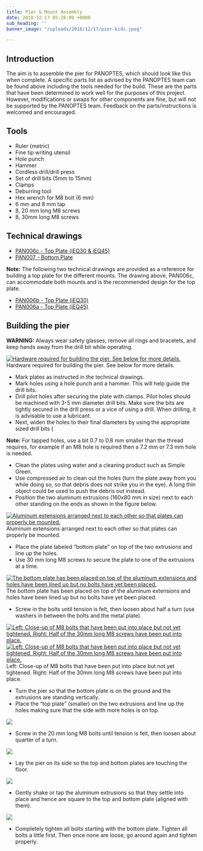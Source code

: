 ```yaml
---
title: Pier & Mount Assembly
date: 2018-12-17 05:28:09 +0000
sub_heading: ''
banner_image: "/uploads/2018/12/17/pier-kids.jpeg"

---
```

## Introduction

The aim is to assemble the pier for PANOPTES, which should look like this when complete. A specific parts list as advised by the PANOPTES team can be found above including the tools needed for the build. These are the parts that have been determined to work well for the purposes of this project. However, modifications or swaps for other components are fine, but will not be supported by the PANOPTES team. Feedback on the parts/instructions is welcomed and encouraged.

## Tools

* Ruler (metric)
* Fine tip writing utensil
* Hole punch
* Hammer
* Cordless drill/drill press
* Set of drill bits (5mm to 15mm)
* Clamps
* Deburring tool
* Hex wrench for M8 bolt (6 mm)
* 6 mm and 8 mm tap
* 8, 20 mm long M8 screws
* 8, 30mm long M8 screws

## Technical drawings

* [PAN006c - Top Plate (iEQ30 & iEQ45)](https://projectpanoptes.org/tech_drawings/PAN006c.PDF)
* [PAN007 - Bottom Plate](https://projectpanoptes.org/tech_drawings/PAN007.PDF)

**Note:** The following two technical drawings are provided as a reference for building a top plate for the different mounts. The drawing above, PAN006c, can accommodate both mounts and is the recommended design for the top plate.

* [PAN006b - Top Plate (iEQ30)](https://projectpanoptes.org/tech_drawings/PAN006b.PDF)
* [PAN006a - Top Plate (iEQ45)](https://projectpanoptes.org/tech_drawings/PAN006a.PDF)

## Building the pier

**WARNING:** Always wear safety glasses, remove all rings and bracelets, and keep hands away from the drill bit while operating.

[![Hardware required for building the pier. See below for more details.](https://projectpanoptes.org/images/pier/pier_01.jpg)](https://projectpanoptes.org/images/pier/pier_01.jpg)Hardware required for building the pier. See below for more details.

* Mark plates as instructed in the technical drawings.
* Mark holes using a hole punch and a hammer. This will help guide the drill bits.
* Drill pilot holes after securing the plate with clamps. Pilot holes should be machined with 3-5 mm diameter drill bits. Make sure the bits are tightly secured in the drill press or a vice of using a drill. When drilling, it is advisable to use a lubricant.
* Next, widen the holes to their final diameters by using the appropriate sized drill bits (

**Note:** For tapped holes, use a bit 0.7 to 0.8 mm smaller than the thread requires, for example if an M8 hole is required then a 7.2 mm or 7.3 mm hole is needed.

* Clean the plates using water and a cleaning product such as Simple Green.
* Use compressed air to clean out the holes (turn the plate away from you while doing so, so that debris does not strike you in the eye). A long thin object could be used to push the debris out instead.
* Position the two aluminum extrusions (160x80 mm in size) next to each other standing on the ends as shown in the figure below.

[![Aluminum extensions arranged next to each other so that plates can properly be mounted.](https://projectpanoptes.org/images/pier/pier_17.jpg)](https://projectpanoptes.org/images/pier/pier_17.jpg)Aluminum extensions arranged next to each other so that plates can properly be mounted.

* Place the plate labeled “bottom plate” on top of the two extrusions and line up the holes.
* Use 30 mm long M8 screws to secure the plate to one of the extrusions at a time.

[![The bottom plate has been placed on top of the aluminum extensions and holes have been lined up but no bolts have yet been placed.](https://projectpanoptes.org/images/pier/pier_19.jpg)](https://projectpanoptes.org/images/pier/pier_19.jpg)The bottom plate has been placed on top of the aluminum extensions and holes have been lined up but no bolts have yet been placed.

* Screw in the bolts until tension is felt, then loosen about half a turn (use washers in between the bolts and the metal plate).

[![Left: Close-up of M8 bolts that have been put into place but not yet tightened.  Right: Half of the 30mm long M8 screws have been put into place.](https://projectpanoptes.org/images/pier/pier_21.jpg)](https://projectpanoptes.org/images/pier/pier_21.jpg)[![Left: Close-up of M8 bolts that have been put into place but not yet tightened.  Right: Half of the 30mm long M8 screws have been put into place.](https://projectpanoptes.org/images/pier/pier_18.jpg)](https://projectpanoptes.org/images/pier/pier_18.jpg)Left: Close-up of M8 bolts that have been put into place but not yet tightened. Right: Half of the 30mm long M8 screws have been put into place.

* Turn the pier so that the bottom plate is on the ground and the extrusions are standing vertically.
* Place the “top plate” (smaller) on the two extrusions and line up the holes making sure that the side with more holes is on top.

[![](https://projectpanoptes.org/images/pier/pier_20.jpg)](https://projectpanoptes.org/images/pier/pier_20.jpg)

* Screw in the 20 mm long M8 bolts until tension is felt, then loosen about quarter of a turn.

[![](https://projectpanoptes.org/images/pier/pier_23.jpg)](https://projectpanoptes.org/images/pier/pier_23.jpg)

* Lay the pier on its side so the top and bottom plates are touching the floor.

[![](https://projectpanoptes.org/images/pier/pier_22.jpg)](https://projectpanoptes.org/images/pier/pier_22.jpg)

* Gently shake or tap the aluminum extrusions so that they settle into place and hence are square to the top and bottom plate (aligned with them).

[![](https://projectpanoptes.org/images/pier/pier_24.jpg)](https://projectpanoptes.org/images/pier/pier_24.jpg)

* Completely tighten all bolts starting with the bottom plate. Tighten all bolts a little first. Then once none are loose, go around again and tighten properly.